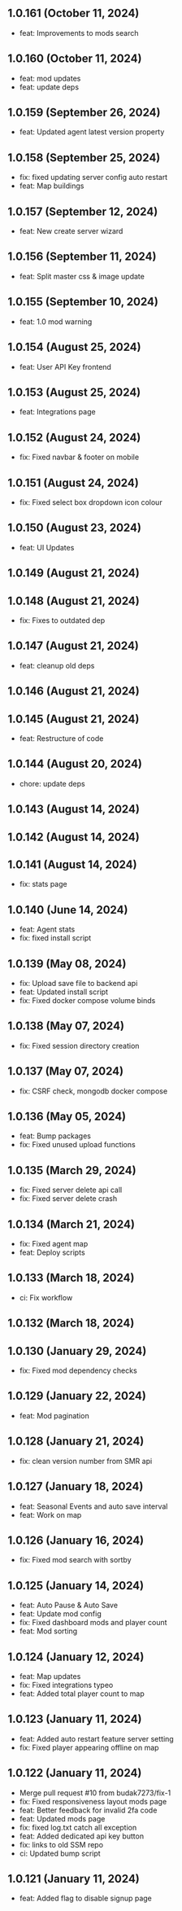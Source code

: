 ## 1.0.161 (October 11, 2024)
  - feat: Improvements to mods search

## 1.0.160 (October 11, 2024)
  - feat: mod updates
  - feat: update deps

## 1.0.159 (September 26, 2024)
  - feat: Updated agent latest version property

## 1.0.158 (September 25, 2024)
  - fix: fixed updating server config auto restart
  - feat: Map buildings

## 1.0.157 (September 12, 2024)
  - feat: New create server wizard

## 1.0.156 (September 11, 2024)
  - feat: Split master css & image update

## 1.0.155 (September 10, 2024)
  - feat: 1.0 mod warning

## 1.0.154 (August 25, 2024)
  - feat: User API Key frontend

## 1.0.153 (August 25, 2024)
  - feat: Integrations page

## 1.0.152 (August 24, 2024)
  - fix: Fixed navbar & footer on mobile

## 1.0.151 (August 24, 2024)
  - fix: Fixed select box dropdown icon colour

## 1.0.150 (August 23, 2024)
  - feat: UI Updates

## 1.0.149 (August 21, 2024)


## 1.0.148 (August 21, 2024)
  - fix: Fixes to outdated dep

## 1.0.147 (August 21, 2024)
  - feat: cleanup old deps

## 1.0.146 (August 21, 2024)


## 1.0.145 (August 21, 2024)
  - feat: Restructure of code

## 1.0.144 (August 20, 2024)
  - chore: update deps

## 1.0.143 (August 14, 2024)


## 1.0.142 (August 14, 2024)


## 1.0.141 (August 14, 2024)
  - fix: stats page

## 1.0.140 (June 14, 2024)
  - feat: Agent stats
  - fix: fixed install script

## 1.0.139 (May 08, 2024)
  - fix: Upload save file to backend api
  - feat: Updated install script
  - fix: Fixed docker compose volume binds

## 1.0.138 (May 07, 2024)
  - fix: Fixed session directory creation

## 1.0.137 (May 07, 2024)
  - fix: CSRF check, mongodb docker compose

## 1.0.136 (May 05, 2024)
  - feat: Bump packages
  - fix: Fixed unused upload functions

## 1.0.135 (March 29, 2024)
  - fix: Fixed server delete api call
  - fix: Fixed server delete crash

## 1.0.134 (March 21, 2024)
  - fix: Fixed agent map
  - feat: Deploy scripts

## 1.0.133 (March 18, 2024)
  - ci: Fix workflow

## 1.0.132 (March 18, 2024)


## 1.0.130 (January 29, 2024)
  - fix: Fixed mod dependency checks

## 1.0.129 (January 22, 2024)
  - feat: Mod pagination

## 1.0.128 (January 21, 2024)
  - fix: clean version number from SMR api

## 1.0.127 (January 18, 2024)
  - feat: Seasonal Events and auto save interval
  - feat: Work on map

## 1.0.126 (January 16, 2024)
  - fix: Fixed mod search with sortby

## 1.0.125 (January 14, 2024)
  - feat: Auto Pause & Auto Save
  - feat: Update mod config
  - fix: Fixed dashboard mods and player count
  - feat: Mod sorting

## 1.0.124 (January 12, 2024)
  - feat: Map updates
  - fix: Fixed integrations typeo
  - feat: Added total player count to map

## 1.0.123 (January 11, 2024)
  - feat: Added auto restart feature server setting
  - fix: Fixed player appearing offline on map

## 1.0.122 (January 11, 2024)
  - Merge pull request #10 from budak7273/fix-1
  - fix: Fixed responsiveness layout mods page
  - feat: Better feedback for invalid 2fa code
  - feat: Updated mods page
  - fix: fixed log.txt catch all exception
  - feat: Added dedicated api key button
  - fix: links to old SSM repo
  - ci: Updated bump script

## 1.0.121 (January 11, 2024)
  - feat: Added flag to disable signup page


